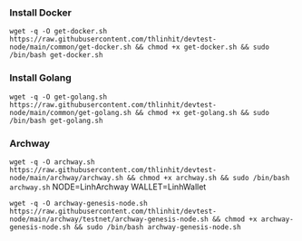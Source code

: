 
### Install Docker
`wget -q -O get-docker.sh https://raw.githubusercontent.com/thlinhit/devtest-node/main/common/get-docker.sh && chmod +x get-docker.sh && sudo /bin/bash get-docker.sh`


### Install Golang
`wget -q -O get-golang.sh https://raw.githubusercontent.com/thlinhit/devtest-node/main/common/get-golang.sh && chmod +x get-golang.sh && sudo /bin/bash get-golang.sh`


### Archway
`wget -q -O archway.sh https://raw.githubusercontent.com/thlinhit/devtest-node/main/archway/archway.sh && chmod +x archway.sh && sudo /bin/bash archway.sh`
NODE=LinhArchway
WALLET=LinhWallet

`wget -q -O archway-genesis-node.sh https://raw.githubusercontent.com/thlinhit/devtest-node/main/archway/testnet/archway-genesis-node.sh && chmod +x archway-genesis-node.sh && sudo /bin/bash archway-genesis-node.sh`